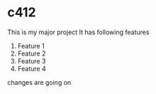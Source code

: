 # c412

This is my major project
It has following features
  1. Feature 1
  2. Feature 2
  3. Feature 3
  4. Feature 4

changes are going on
